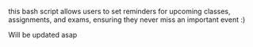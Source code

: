 
this bash script allows users to set reminders for upcoming classes, assignments, and exams, ensuring they never miss an important event :)

Will be updated asap
